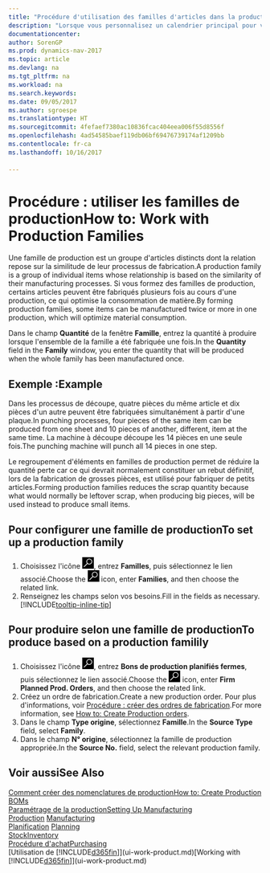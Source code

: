 ```yaml
---
title: "Procédure d'utilisation des familles d'articles dans la production"
description: "Lorsque vous personnalisez un calendrier principal pour votre compagnie ou pour l'un de ses partenaires commerciaux, votre tâche consiste essentiellement à modifier l'état des jours ouvrés et chômés."
documentationcenter: 
author: SorenGP
ms.prod: dynamics-nav-2017
ms.topic: article
ms.devlang: na
ms.tgt_pltfrm: na
ms.workload: na
ms.search.keywords: 
ms.date: 09/05/2017
ms.author: sgroespe
ms.translationtype: HT
ms.sourcegitcommit: 4fefaef7380ac10836fcac404eea006f55d8556f
ms.openlocfilehash: 4ad54585baef119db06bf69476739174af1209bb
ms.contentlocale: fr-ca
ms.lasthandoff: 10/16/2017

---
```

# <a name="how-to-work-with-production-families"></a><span data-ttu-id="41a9b-103">Procédure : utiliser les familles de production</span><span class="sxs-lookup"><span data-stu-id="41a9b-103">How to: Work with Production Families</span></span>
<span data-ttu-id="41a9b-104">Une famille de production est un groupe d'articles distincts dont la relation repose sur la similitude de leur processus de fabrication.</span><span class="sxs-lookup"><span data-stu-id="41a9b-104">A production family is a group of individual items whose relationship is based on the similarity of their manufacturing processes.</span></span> <span data-ttu-id="41a9b-105">Si vous formez des familles de production, certains articles peuvent être fabriqués plusieurs fois au cours d'une production, ce qui optimise la consommation de matière.</span><span class="sxs-lookup"><span data-stu-id="41a9b-105">By forming production families, some items can be manufactured twice or more in one production, which will optimize material consumption.</span></span>

<span data-ttu-id="41a9b-106">Dans le champ **Quantité** de la fenêtre **Famille**, entrez la quantité à produire lorsque l'ensemble de la famille a été fabriquée une fois.</span><span class="sxs-lookup"><span data-stu-id="41a9b-106">In the **Quantity** field in the **Family** window, you enter the quantity that will be produced when the whole family has been manufactured once.</span></span>

## <a name="example"></a><span data-ttu-id="41a9b-107">Exemple :</span><span class="sxs-lookup"><span data-stu-id="41a9b-107">Example</span></span>
<span data-ttu-id="41a9b-108">Dans les processus de découpe, quatre pièces du même article et dix pièces d'un autre peuvent être fabriquées simultanément à partir d'une plaque.</span><span class="sxs-lookup"><span data-stu-id="41a9b-108">In punching processes, four pieces of the same item can be produced from one sheet and 10 pieces of another, different, item at the same time.</span></span> <span data-ttu-id="41a9b-109">La machine à découpe découpe les 14 pièces en une seule fois.</span><span class="sxs-lookup"><span data-stu-id="41a9b-109">The punching machine will punch all 14 pieces in one step.</span></span>

<span data-ttu-id="41a9b-110">Le regroupement d'éléments en familles de production permet de réduire la quantité perte car ce qui devrait normalement constituer un rebut définitif, lors de la fabrication de grosses pièces, est utilisé pour fabriquer de petits articles.</span><span class="sxs-lookup"><span data-stu-id="41a9b-110">Forming production families reduces the scrap quantity because what would normally be leftover scrap, when producing big pieces, will be used instead to produce small items.</span></span>

## <a name="to-set-up-a-production-family"></a><span data-ttu-id="41a9b-111">Pour configurer une famille de production</span><span class="sxs-lookup"><span data-stu-id="41a9b-111">To set up a production family</span></span>
1. <span data-ttu-id="41a9b-112">Choisissez l'icône ![Page ou rapport pour la recherche](media/ui-search/search_small.png "icône Page ou rapport pour la recherche"), entrez **Familles**, puis sélectionnez le lien associé.</span><span class="sxs-lookup"><span data-stu-id="41a9b-112">Choose the ![Search for Page or Report](media/ui-search/search_small.png "Search for Page or Report icon") icon, enter **Families**, and then choose the related link.</span></span>
2. <span data-ttu-id="41a9b-113">Renseignez les champs selon vos besoins.</span><span class="sxs-lookup"><span data-stu-id="41a9b-113">Fill in the fields as necessary.</span></span> [!INCLUDE[tooltip-inline-tip](includes/tooltip-inline-tip_md.md)]

## <a name="to-produce-based-on-a-production-familily"></a><span data-ttu-id="41a9b-114">Pour produire selon une famille de production</span><span class="sxs-lookup"><span data-stu-id="41a9b-114">To produce based on a production familily</span></span>
1. <span data-ttu-id="41a9b-115">Choisissez l'icône ![Page ou rapport pour la recherche](media/ui-search/search_small.png "icône Page ou rapport pour la recherche"), entrez **Bons de production planifiés fermes**, puis sélectionnez le lien associé.</span><span class="sxs-lookup"><span data-stu-id="41a9b-115">Choose the ![Search for Page or Report](media/ui-search/search_small.png "Search for Page or Report icon") icon, enter **Firm Planned Prod. Orders**, and then choose the related link.</span></span>
2. <span data-ttu-id="41a9b-116">Créez un ordre de fabrication.</span><span class="sxs-lookup"><span data-stu-id="41a9b-116">Create a new production order.</span></span> <span data-ttu-id="41a9b-117">Pour plus d'informations, voir [Procédure : créer des ordres de fabrication](production-how-to-create-production-orders.md).</span><span class="sxs-lookup"><span data-stu-id="41a9b-117">For more information, see [How to: Create Production orders](production-how-to-create-production-orders.md).</span></span>
3. <span data-ttu-id="41a9b-118">Dans le champ **Type origine**, sélectionnez **Famille**.</span><span class="sxs-lookup"><span data-stu-id="41a9b-118">In the **Source Type** field, select **Family**.</span></span>  
4. <span data-ttu-id="41a9b-119">Dans le champ **N° origine**, sélectionnez la famille de production appropriée.</span><span class="sxs-lookup"><span data-stu-id="41a9b-119">In the **Source No.** field, select the relevant production family.</span></span>

## <a name="see-also"></a><span data-ttu-id="41a9b-120">Voir aussi</span><span class="sxs-lookup"><span data-stu-id="41a9b-120">See Also</span></span>
[<span data-ttu-id="41a9b-121">Comment créer des nomenclatures de production</span><span class="sxs-lookup"><span data-stu-id="41a9b-121">How to: Create Production BOMs</span></span>](production-how-to-create-production-boms.md)  
[<span data-ttu-id="41a9b-122">Paramétrage de la production</span><span class="sxs-lookup"><span data-stu-id="41a9b-122">Setting Up Manufacturing</span></span>](production-configure-production-processes.md)  
<span data-ttu-id="41a9b-123">[Production](production-manage-manufacturing.md)  </span><span class="sxs-lookup"><span data-stu-id="41a9b-123">[Manufacturing](production-manage-manufacturing.md)  </span></span>  
<span data-ttu-id="41a9b-124">[Planification](production-planning.md) </span><span class="sxs-lookup"><span data-stu-id="41a9b-124">[Planning](production-planning.md) </span></span>  
[<span data-ttu-id="41a9b-125">Stock</span><span class="sxs-lookup"><span data-stu-id="41a9b-125">Inventory</span></span>](inventory-manage-inventory.md)  
[<span data-ttu-id="41a9b-126">Procédure d'achat</span><span class="sxs-lookup"><span data-stu-id="41a9b-126">Purchasing</span></span>](purchasing-manage-purchasing.md)  
<span data-ttu-id="41a9b-127">[Utilisation de [!INCLUDE[d365fin](includes/d365fin_md.md)]](ui-work-product.md)</span><span class="sxs-lookup"><span data-stu-id="41a9b-127">[Working with [!INCLUDE[d365fin](includes/d365fin_md.md)]](ui-work-product.md)</span></span>

